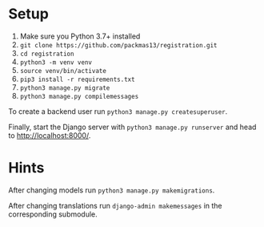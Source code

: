 # Setup

1. Make sure you Python 3.7+ installed
2. `git clone https://github.com/packmas13/registration.git`
3. `cd registration`
4. `python3 -m venv venv`
5. `source venv/bin/activate`
6. `pip3 install -r requirements.txt`
7. `python3 manage.py migrate`
8. `python3 manage.py compilemessages`

To create a backend user run `python3 manage.py createsuperuser`.

Finally, start the Django server with `python3 manage.py runserver` and head to [http://localhost:8000/](http://localhost:8000/).

# Hints

After changing models run `python3 manage.py makemigrations`.

After changing translations run `django-admin makemessages` in the corresponding submodule.
